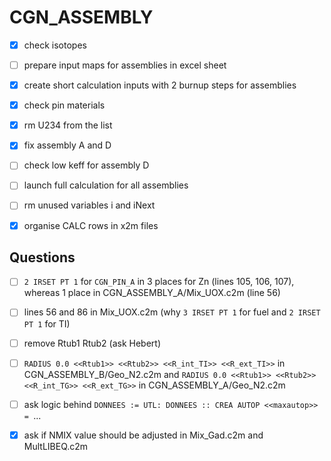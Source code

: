 # CGN_ASSEMBLY

- [x] check isotopes
- [ ] prepare input maps for assemblies in excel sheet
- [x] create short calculation inputs with 2 burnup steps for assemblies
- [x] check pin materials
- [x] rm U234 from the list
- [x] fix assembly A and D
- [ ] check low keff for assembly D
- [ ] launch full calculation for all assemblies
- [ ] rm unused variables i and iNext
- [x] organise CALC rows in x2m files


## Questions

- [ ] `2 IRSET PT 1` for `CGN_PIN_A` in 3 places for Zn (lines 105, 106, 107), whereas 1 place in CGN_ASSEMBLY_A/Mix_UOX.c2m (line 56)
- [ ] lines 56 and 86 in Mix_UOX.c2m (why `3 IRSET PT 1` for fuel and `2 IRSET PT 1` for TI)
- [ ] remove Rtub1 Rtub2 (ask Hebert)
- [ ] `RADIUS 0.0 <<Rtub1>> <<Rtub2>> <<R_int_TI>> <<R_ext_TI>>` in CGN_ASSEMBLY_B/Geo_N2.c2m and
      `RADIUS 0.0 <<Rtub1>> <<Rtub2>> <<R_int_TG>> <<R_ext_TG>>` in CGN_ASSEMBLY_A/Geo_N2.c2m

- [ ] ask logic behind `DONNEES := UTL: DONNEES :: CREA AUTOP <<maxautop>> = `...
- [x] ask if NMIX value should be adjusted in Mix_Gad.c2m and MultLIBEQ.c2m 

